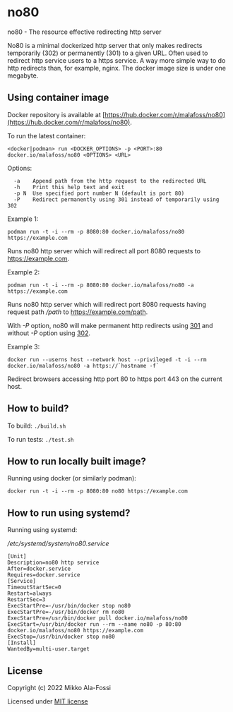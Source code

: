 # no80

no80 - The resource effective redirecting http server

No80 is a minimal dockerized http server that only makes redirects temporarily (302) or permanently (301)
to a given URL. Often used to redirect http service users to a https service. A way more simple way to do
http redirects than, for example, nginx. The docker image size is under one megabyte.

## Using container image

Docker repository is available at [https://hub.docker.com/r/malafoss/no80](https://hub.docker.com/r/malafoss/no80).

To run the latest container:

`<docker|podman> run <DOCKER_OPTIONS> -p <PORT>:80 docker.io/malafoss/no80 <OPTIONS> <URL>`

Options:
```
  -a    Append path from the http request to the redirected URL
  -h    Print this help text and exit
  -p N  Use specified port number N (default is port 80)
  -P    Redirect permanently using 301 instead of temporarily using 302
```

Example 1:

`podman run -t -i --rm -p 8080:80 docker.io/malafoss/no80 https://example.com`

Runs no80 http server which will redirect all port 8080 requests to https://example.com.

Example 2:

`podman run -t -i --rm -p 8080:80 docker.io/malafoss/no80 -a https://example.com`

Runs no80 http server which will redirect port 8080 requests having request path _/path_ to https://example.com/path.

With _-P_ option, no80 will make permanent http redirects using [301](https://en.wikipedia.org/wiki/HTTP_301) and without _-P_ option using [302](https://en.wikipedia.org/wiki/HTTP_301).

Example 3:

```
docker run --userns host --network host --privileged -t -i --rm docker.io/malafoss/no80 -a https://`hostname -f`
```

Redirect browsers accessing http port 80 to https port 443 on the current host.

## How to build?

To build: `./build.sh`

To run tests: `./test.sh`

## How to run locally built image?

Running using docker (or similarly podman): 

```docker run -t -i --rm -p 8080:80 no80 https://example.com```

## How to run using systemd?

Running using systemd:

_/etc/systemd/system/no80.service_
```
[Unit]
Description=no80 http service
After=docker.service
Requires=docker.service
[Service]
TimeoutStartSec=0
Restart=always
RestartSec=3
ExecStartPre=-/usr/bin/docker stop no80
ExecStartPre=-/usr/bin/docker rm no80
ExecStartPre=/usr/bin/docker pull docker.io/malafoss/no80
ExecStart=/usr/bin/docker run --rm --name no80 -p 80:80 docker.io/malafoss/no80 https://example.com
ExecStop=/usr/bin/docker stop no80
[Install]
WantedBy=multi-user.target
```

## License

Copyright (c) 2022 Mikko Ala-Fossi

Licensed under [MIT license](LICENSE)
